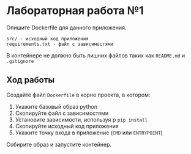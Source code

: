 # Лабораторная работа №1

Опишите Dockerfile для данного приложения.

```
src/ - исходный код приложения
requirements.txt - файл с зависимостями
```

В контейнере не должно быть лишних файлов таких как `README.md` и `.gitignore`

## Ход работы
Создайте файл `Dockerfile` в корне проекта, в котором:
1. Укажите базовый образ python
2. Скопируйте файл с зависимостями
3. Установите зависимости, используя p `pip install`
4. Скопируйте исходный код приложения
5. Укажите точку входа в приложение (`CMD` или `ENTRYPOINT`)

Собирите образ и запустите контейнер.